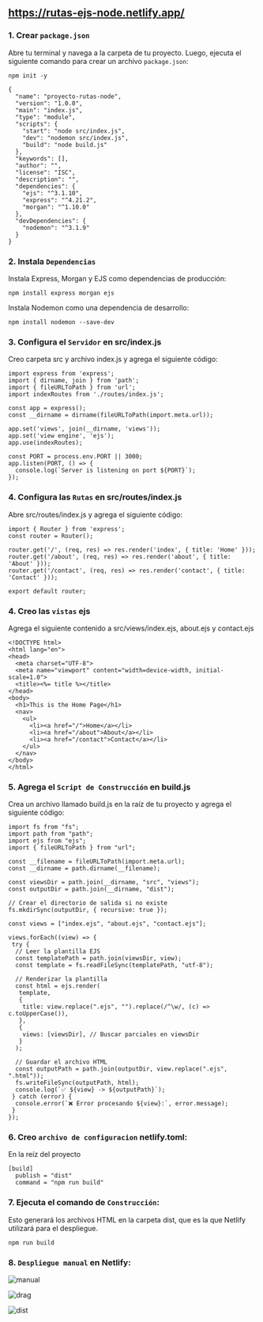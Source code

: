 ## https://rutas-ejs-node.netlify.app/

### 1. Crear `package.json`

Abre tu terminal y navega a la carpeta de tu proyecto. Luego, ejecuta el siguiente comando para crear un archivo `package.json`:

```
npm init -y
```

```
{
  "name": "proyecto-rutas-node",
  "version": "1.0.0",
  "main": "index.js",
  "type": "module",
  "scripts": {
    "start": "node src/index.js",
    "dev": "nodemon src/index.js",
    "build": "node build.js"
  },
  "keywords": [],
  "author": "",
  "license": "ISC",
  "description": "",
  "dependencies": {
    "ejs": "^3.1.10",
    "express": "^4.21.2",
    "morgan": "^1.10.0"
  },
  "devDependencies": {
    "nodemon": "^3.1.9"
  }
}
```

### 2. Instala `Dependencias`
Instala Express, Morgan y EJS como dependencias de producción:

```
npm install express morgan ejs
```

Instala Nodemon como una dependencia de desarrollo:

```
npm install nodemon --save-dev
```

### 3. Configura el `Servidor` en src/index.js
Creo carpeta src y archivo index.js y agrega el siguiente código:

```
import express from 'express';
import { dirname, join } from 'path';
import { fileURLToPath } from 'url';
import indexRoutes from './routes/index.js';

const app = express();
const __dirname = dirname(fileURLToPath(import.meta.url));

app.set('views', join(__dirname, 'views'));
app.set('view engine', 'ejs');
app.use(indexRoutes);

const PORT = process.env.PORT || 3000;
app.listen(PORT, () => {
  console.log(`Server is listening on port ${PORT}`);
});
```

### 4. Configura las `Rutas` en src/routes/index.js
Abre src/routes/index.js y agrega el siguiente código:

```
import { Router } from 'express';
const router = Router();

router.get('/', (req, res) => res.render('index', { title: 'Home' }));
router.get('/about', (req, res) => res.render('about', { title: 'About' }));
router.get('/contact', (req, res) => res.render('contact', { title: 'Contact' }));

export default router;
```

### 4. Creo las `vistas` ejs
Agrega el siguiente contenido a src/views/index.ejs, about.ejs y contact.ejs

```
<!DOCTYPE html>
<html lang="en">
<head>
  <meta charset="UTF-8">
  <meta name="viewport" content="width=device-width, initial-scale=1.0">
  <title><%= title %></title>
</head>
<body>
  <h1>This is the Home Page</h1>
  <nav>
    <ul>
      <li><a href="/">Home</a></li>
      <li><a href="/about">About</a></li>
      <li><a href="/contact">Contact</a></li>
    </ul>
  </nav>
</body>
</html>
```

### 5. Agrega el `Script de Construcción` en build.js
Crea un archivo llamado build.js en la raíz de tu proyecto y agrega el siguiente código:

```
import fs from "fs";
import path from "path";
import ejs from "ejs";
import { fileURLToPath } from "url";

const __filename = fileURLToPath(import.meta.url);
const __dirname = path.dirname(__filename);

const viewsDir = path.join(__dirname, "src", "views");
const outputDir = path.join(__dirname, "dist");

// Crear el directorio de salida si no existe
fs.mkdirSync(outputDir, { recursive: true });

const views = ["index.ejs", "about.ejs", "contact.ejs"];

views.forEach((view) => {
 try {
  // Leer la plantilla EJS
  const templatePath = path.join(viewsDir, view);
  const template = fs.readFileSync(templatePath, "utf-8");

  // Renderizar la plantilla
  const html = ejs.render(
   template,
   {
    title: view.replace(".ejs", "").replace(/^\w/, (c) => c.toUpperCase()),
   },
   {
    views: [viewsDir], // Buscar parciales en viewsDir
   }
  );

  // Guardar el archivo HTML
  const outputPath = path.join(outputDir, view.replace(".ejs", ".html"));
  fs.writeFileSync(outputPath, html);
  console.log(`✅ ${view} -> ${outputPath}`);
 } catch (error) {
  console.error(`❌ Error procesando ${view}:`, error.message);
 }
});
```

### 6. Creo `archivo de configuracion` netlify.toml:
En la reíz del proyecto

```
[build]
  publish = "dist"
  command = "npm run build"
```

### 7. Ejecuta el comando de `Construcción`:
Esto generará los archivos HTML en la carpeta dist, que es la que Netlify utilizará para el despliegue.

```
npm run build
```

### 8. `Despliegue manual` en Netlify:

![manual](https://github.com/user-attachments/assets/2f3f1e20-368b-46a4-aebe-ed596cbfc71b)

![drag](https://github.com/user-attachments/assets/51dfe80f-1281-4963-b9e8-2a730d9b5aad)

![dist](https://github.com/user-attachments/assets/55bcac16-cb52-4035-aa4e-ec10fc0384c5)




























